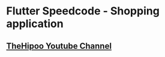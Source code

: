 # Flutter Speedcode - Shopping application

## [TheHipoo Youtube Channel](https://www.youtube.com/@thehipoo)
